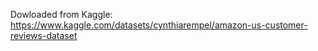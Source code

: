 Dowloaded from Kaggle: https://www.kaggle.com/datasets/cynthiarempel/amazon-us-customer-reviews-dataset
